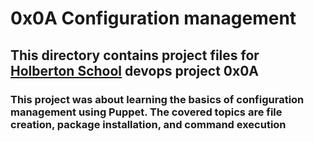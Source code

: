 # 0x0A Configuration management
## This directory contains project files for [Holberton School](https://www.holbertonschool.com/) devops project 0x0A

### This project was about learning the basics of configuration management using Puppet. The covered topics are file creation, package installation, and command execution
